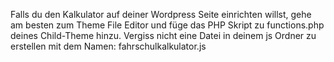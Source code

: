 Falls du den Kalkulator auf deiner Wordpress Seite einrichten willst, gehe am besten zum Theme File Editor und füge das PHP Skript zu functions.php deines Child-Theme hinzu. Vergiss nicht eine Datei in deinem js Ordner zu erstellen mit dem Namen: fahrschulkalkulator.js
